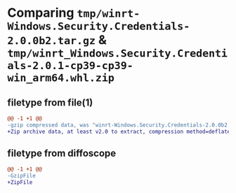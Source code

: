 # Comparing `tmp/winrt-Windows.Security.Credentials-2.0.0b2.tar.gz` & `tmp/winrt_Windows.Security.Credentials-2.0.1-cp39-cp39-win_arm64.whl.zip`

## filetype from file(1)

```diff
@@ -1 +1 @@
-gzip compressed data, was "winrt-Windows.Security.Credentials-2.0.0b2.tar", last modified: Sat Dec  2 18:25:07 2023, max compression
+Zip archive data, at least v2.0 to extract, compression method=deflate
```

## filetype from diffoscope

```diff
@@ -1 +1 @@
-GzipFile
+ZipFile
```

